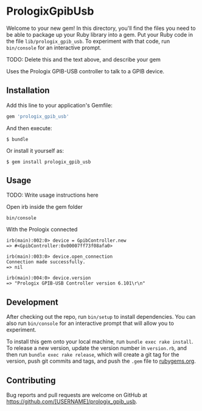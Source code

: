 # PrologixGpibUsb

Welcome to your new gem! In this directory, you'll find the files you need to be able to package up your Ruby library into a gem. Put your Ruby code in the file `lib/prologix_gpib_usb`. To experiment with that code, run `bin/console` for an interactive prompt.

TODO: Delete this and the text above, and describe your gem

Uses the Prologix GPIB-USB controller to talk to a GPIB device.

## Installation

Add this line to your application's Gemfile:

```ruby
gem 'prologix_gpib_usb'
```

And then execute:

    $ bundle

Or install it yourself as:

    $ gem install prologix_gpib_usb

## Usage

TODO: Write usage instructions here

Open irb inside the gem folder

    bin/console

With the Prologix connected

    irb(main):002:0> device = GpibController.new
    => #<GpibController:0x00007ff73f08afa0>

    irb(main):003:0> device.open_connection
    Connection made successfully.
    => nil

    irb(main):004:0> device.version
    => "Prologix GPIB-USB Controller version 6.101\r\n"

## Development

After checking out the repo, run `bin/setup` to install dependencies. You can also run `bin/console` for an interactive prompt that will allow you to experiment.

To install this gem onto your local machine, run `bundle exec rake install`. To release a new version, update the version number in `version.rb`, and then run `bundle exec rake release`, which will create a git tag for the version, push git commits and tags, and push the `.gem` file to [rubygems.org](https://rubygems.org).

## Contributing

Bug reports and pull requests are welcome on GitHub at https://github.com/[USERNAME]/prologix_gpib_usb.
